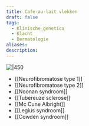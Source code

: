 ```yaml
---
title: Cafe-au-lait vlekken
draft: false
tags:
  - Klinische_genetica
  - Klacht
  - Dermatologie
aliases: 
description:
---
```


![|450](https://i.imgur.com/3wILM90.png)

- [[Neurofibromatose type 1]]
- [[Neurofibromatose type 2]]
- [[Noonan syndroom]]
- [[Tubereuze sclerose]]
- [[Mc Cune Albright]]
- [[Legius syndroom]]
- [[Cowden syndroom]]


